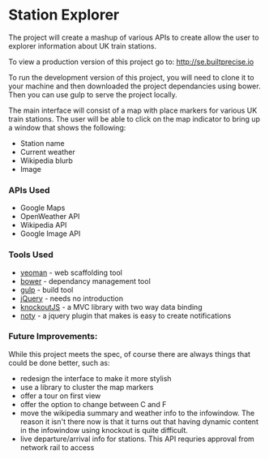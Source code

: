 # Station Explorer

The project will create a mashup of various APIs to create allow the user to explorer information about UK train stations.

To view a production version of this project go to: http://se.builtprecise.io

To run the development version of this project, you will need to clone it to your machine
and then downloaded the project dependancies using bower.  Then you can use gulp to serve the project locally.

The main interface will consist of a map with place markers for various UK train stations.  The user will be able to click on the map indicator to bring up a window that shows the following:
* Station name
* Current weather
* Wikipedia blurb
* Image

### APIs Used
* Google Maps
* OpenWeather API
* Wikipedia API
* Google Image API

### Tools Used
* [yeoman](http://yeoman.io/) - web scaffolding tool
* [bower](http://bower.io/) - dependancy management tool
* [gulp](http://gulpjs.com/) - build tool
* [jQuery](http://jquery.com/) - needs no introduction
* [knockoutJS](http://knockoutjs.com/) - a MVC library with two way data binding
* [noty](http://ned.im/noty/) - a jquery plugin that makes is easy to create notifications

### Future Improvements:
While this project meets the spec, of course there are always things that could be done better, such as:
* redesign the interface to make it more stylish
* use a library to cluster the map markers
* offer a tour on first view
* offer the option to change between C and F
* move the wikipedia summary and weather info to the infowindow.  The reason it isn't there now is that it turns out that having dynamic content in the infowindow using knockout is quite difficult.  
* live departure/arrival info for stations.  This API requries approval from network rail to access
